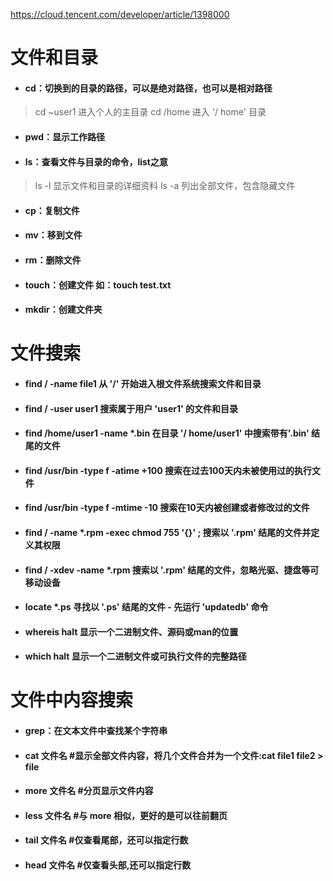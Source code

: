 https://cloud.tencent.com/developer/article/1398000

# 文件和目录
- #### cd：切换到的目录的路径，可以是绝对路径，也可以是相对路径
> cd ~user1   进入个人的主目录 
cd /home    进入 '/ home' 目录

- #### pwd：显示工作路径

- #### ls：查看文件与目录的命令，list之意
> ls -l 显示文件和目录的详细资料 
ls -a 列出全部文件，包含隐藏文件

- #### cp：复制文件

- #### mv：移到文件

- #### rm：删除文件

- #### touch：创建文件  如：touch test.txt

- #### mkdir：创建文件夹

# 文件搜索 
- #### find / -name file1 从 '/' 开始进入根文件系统搜索文件和目录 
- #### find / -user user1 搜索属于用户 'user1' 的文件和目录 
- #### find /home/user1 -name \*.bin 在目录 '/ home/user1' 中搜索带有'.bin' 结尾的文件 
- #### find /usr/bin -type f -atime +100 搜索在过去100天内未被使用过的执行文件 
- #### find /usr/bin -type f -mtime -10 搜索在10天内被创建或者修改过的文件 
- #### find / -name \*.rpm -exec chmod 755 '{}' \; 搜索以 '.rpm' 结尾的文件并定义其权限 
- #### find / -xdev -name \*.rpm 搜索以 '.rpm' 结尾的文件，忽略光驱、捷盘等可移动设备 
- #### locate \*.ps 寻找以 '.ps' 结尾的文件 - 先运行 'updatedb' 命令 
- #### whereis halt 显示一个二进制文件、源码或man的位置 
- #### which halt 显示一个二进制文件或可执行文件的完整路径

# 文件中内容搜索 
- #### grep：在文本文件中查找某个字符串
- #### cat 文件名 #显示全部文件内容，将几个文件合并为一个文件:cat file1 file2 > file
- #### more 文件名 #分页显示文件内容
- #### less 文件名 #与 more 相似，更好的是可以往前翻页
- #### tail 文件名 #仅查看尾部，还可以指定行数
- #### head 文件名 #仅查看头部,还可以指定行数


 



 


